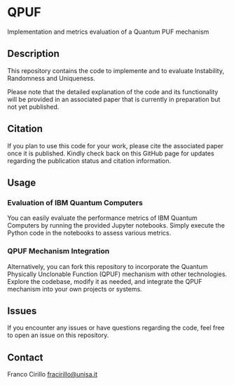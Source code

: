 # QPUF
Implementation and metrics evaluation of a Quantum PUF mechanism

## Description
This repository contains the code to implemente and to evaluate Instability, Randomness and Uniqueness.

Please note that the detailed explanation of the code and its functionality will be provided in an associated paper that is currently in preparation but not yet published.

## Citation
If you plan to use this code for your work, please cite the associated paper once it is published. Kindly check back on this GitHub page for updates regarding the publication status and citation information.

## Usage
### Evaluation of IBM Quantum Computers
You can easily evaluate the performance metrics of IBM Quantum Computers by running the provided Jupyter notebooks. Simply execute the Python code in the notebooks to assess various metrics.

### QPUF Mechanism Integration
Alternatively, you can fork this repository to incorporate the Quantum Physically Unclonable Function (QPUF) mechanism with other technologies. Explore the codebase, modify it as needed, and integrate the QPUF mechanism into your own projects or systems.

## Issues
If you encounter any issues or have questions regarding the code, feel free to open an issue on this repository.

## Contact
Franco Cirillo fracirillo@unisa.it
